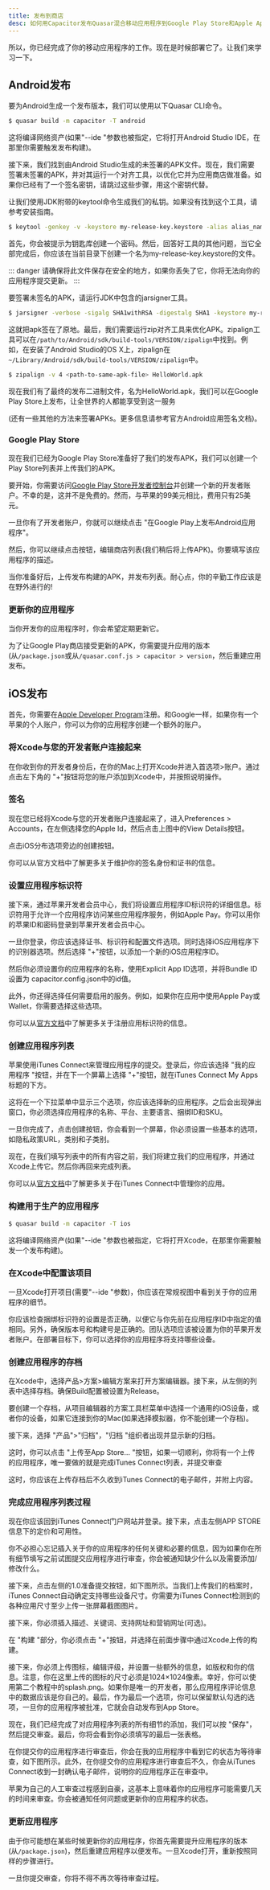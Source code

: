 ```yaml
---
title: 发布到商店
desc: 如何用Capacitor发布Quasar混合移动应用程序到Google Play Store和Apple App Store。
---
```


所以，你已经完成了你的移动应用程序的工作。现在是时候部署它了。让我们来学习一下。

## Android发布

要为Android生成一个发布版本，我们可以使用以下Quasar CLI命令。

```bash
$ quasar build -m capacitor -T android
```

这将编译网络资产(如果"--ide "参数也被指定，它将打开Android Studio IDE，在那里你需要触发发布构建)。

接下来，我们找到由Android Studio生成的未签署的APK文件。现在，我们需要签署未签署的APK，并对其运行一个对齐工具，以优化它并为应用商店做准备。如果你已经有了一个签名密钥，请跳过这些步骤，用这个密钥代替。

让我们使用JDK附带的keytool命令生成我们的私钥。如果没有找到这个工具，请参考安装指南。

```bash
$ keytool -genkey -v -keystore my-release-key.keystore -alias alias_name -keyalg RSA -keysize 2048 -validity 20000
```

首先，你会被提示为钥匙库创建一个密码。然后，回答好工具的其他问题，当它全部完成后，你应该在当前目录下创建一个名为my-release-key.keystore的文件。

::: danger
请确保将此文件保存在安全的地方，如果你丢失了它，你将无法向你的应用程序提交更新。
:::

要签署未签名的APK，请运行JDK中包含的jarsigner工具。

```bash
$ jarsigner -verbose -sigalg SHA1withRSA -digestalg SHA1 -keystore my-release-key.keystore <path-to-unsigned-apk-file> alias_name
```

这就把apk签在了原地。最后，我们需要运行zip对齐工具来优化APK。zipalign工具可以在`/path/to/Android/sdk/build-tools/VERSION/zipalign`中找到。例如，在安装了Android Studio的OS X上，zipalign在`~/Library/Android/sdk/build-tools/VERSION/zipalign`中。

```bash
$ zipalign -v 4 <path-to-same-apk-file> HelloWorld.apk
```

现在我们有了最终的发布二进制文件，名为HelloWorld.apk，我们可以在Google Play Store上发布，让全世界的人都能享受到这一服务

(还有一些其他的方法来签署APKs。更多信息请参考官方Android应用签名文档)。

### Google Play Store

现在我们已经为Google Play Store准备好了我们的发布APK，我们可以创建一个Play Store列表并上传我们的APK。

要开始，你需要访问[Google Play Store开发者控制台](https://play.google.com/apps/publish)并创建一个新的开发者账户。不幸的是，这并不是免费的。然而，与苹果的99美元相比，费用只有25美元。

一旦你有了开发者账户，你就可以继续点击 "在Google Play上发布Android应用程序"。

然后，你可以继续点击按钮，编辑商店列表(我们稍后将上传APK)。你要填写该应用程序的描述。

当你准备好后，上传发布构建的APK，并发布列表。耐心点，你的辛勤工作应该是在野外进行的!

### 更新你的应用程序

当你开发你的应用程序时，你会希望定期更新它。

为了让Google Play商店接受更新的APK，你需要提升应用的版本(从`/package.json`或从`/quasar.conf.js > capacitor > version`，然后重建应用发布。

## iOS发布

首先，你需要在[Apple Developer Program](https://developer.apple.com/programs/)注册。和Google一样，如果你有一个苹果的个人账户，你可以为你的应用程序创建一个额外的账户。

### 将Xcode与您的开发者账户连接起来

在你收到你的开发者身份后，在你的Mac上打开Xcode并进入首选项>账户。通过点击左下角的 "+"按钮将您的账户添加到Xcode中，并按照说明操作。

### 签名

现在您已经将Xcode与您的开发者账户连接起来了，进入Preferences > Accounts，在左侧选择您的Apple Id，然后点击上图中的View Details按钮。

点击iOS分布选项旁边的创建按钮。

你可以从官方文档中了解更多关于维护你的签名身份和证书的信息。

### 设置应用程序标识符

接下来，通过苹果开发者会员中心，我们将设置应用程序ID标识符的详细信息。标识符用于允许一个应用程序访问某些应用程序服务，例如Apple Pay。你可以用你的苹果ID和密码登录到苹果开发者会员中心。

一旦你登录，你应该选择证书、标识符和配置文件选项。同时选择iOS应用程序下的识别器选项。然后选择 "+"按钮，以添加一个新的iOS应用程序ID。

然后你必须设置你的应用程序的名称，使用Explicit App ID选项，并将Bundle ID设置为 capacitor.config.json中的id值。

此外，你还得选择任何需要启用的服务。例如，如果你在应用中使用Apple Pay或Wallet，你需要选择这些选项。

你可以从[官方文档](https://developer.apple.com/library/ios/documentation/IDEs/Conceptual/AppDistributionGuide/MaintainingProfiles/MaintainingProfiles.html)中了解更多关于注册应用标识符的信息。

### 创建应用程序列表

苹果使用iTunes Connect来管理应用程序的提交。登录后，你应该选择 "我的应用程序 "按钮，并在下一个屏幕上选择 "+"按钮，就在iTunes Connect My Apps标题的下方。

这将在一个下拉菜单中显示三个选项，你应该选择新的应用程序。之后会出现弹出窗口，你必须选择应用程序的名称、平台、主要语言、捆绑ID和SKU。

一旦你完成了，点击创建按钮，你会看到一个屏幕，你必须设置一些基本的选项，如隐私政策URL，类别和子类别。

现在，在我们填写列表中的所有内容之前，我们将建立我们的应用程序，并通过Xcode上传它。然后你再回来完成列表。

你可以从[官方文档](https://developer.apple.com/library/ios/documentation/IDEs/Conceptual/AppDistributionGuide/UsingiTunesConnect/UsingiTunesConnect.html)中了解更多关于在iTunes Connect中管理你的应用。

### 构建用于生产的应用程序

```bash
$ quasar build -m capacitor -T ios
```

这将编译网络资产(如果"--ide "参数也被指定，它将打开Xcode，在那里你需要触发一个发布构建)。

### 在Xcode中配置该项目

一旦Xcode打开项目(需要"--ide "参数)，你应该在常规视图中看到关于你的应用程序的细节。

你应该检查捆绑标识符的设置是否正确，以便它与你先前在应用程序ID中指定的值相同。另外，确保版本号和构建号是正确的。团队选项应该被设置为你的苹果开发者账户。在部署目标下，你可以选择你的应用程序将支持哪些设备。

### 创建应用程序的存档

在Xcode中，选择产品>方案>编辑方案来打开方案编辑器。接下来，从左侧的列表中选择存档。确保Build配置被设置为Release。

要创建一个存档，从项目编辑器的方案工具栏菜单中选择一个通用的iOS设备，或者你的设备，如果它连接到你的Mac(如果选择模拟器，你不能创建一个存档)。

接下来，选择 "产品">"归档"，"归档 "组织者出现并显示新的归档。

这时，你可以点击 "上传至App Store... "按钮，如果一切顺利，你将有一个上传的应用程序，唯一要做的就是完成iTunes Connect列表，并提交审查

这时，你应该在上传存档后不久收到iTunes Connect的电子邮件，并附上内容。

### 完成应用程序列表过程

现在你应该回到iTunes Connect门户网站并登录。接下来，点击左侧APP STORE信息下的定价和可用性。

你不必担心忘记插入关于你的应用程序的任何关键和必要的信息，因为如果你在所有细节填写之前试图提交应用程序进行审查，你会被通知缺少什么以及需要添加/修改什么。

接下来，点击左侧的1.0准备提交按钮，如下图所示。当我们上传我们的档案时，iTunes Connect自动确定支持哪些设备尺寸。你需要为iTunes Connect检测到的各种应用尺寸至少上传一张屏幕截图图片。

接下来，你必须插入描述、关键词、支持网址和营销网址(可选)。

在 "构建 "部分，你必须点击 "+"按钮，并选择在前面步骤中通过Xcode上传的构建。

接下来，你必须上传图标，编辑评级，并设置一些额外的信息，如版权和你的信息。注意，你在这里上传的图标的尺寸必须是1024×1024像素。幸好，你可以使用第二个教程中的splash.png。如果你是唯一的开发者，那么应用程序评论信息中的数据应该是你自己的。最后，作为最后一个选项，你可以保留默认勾选的选项，一旦你的应用程序被批准，它就会自动发布到App Store。

现在，我们已经完成了对应用程序列表的所有细节的添加，我们可以按 "保存"，然后提交审查。最后，你将会看到你必须填写的最后一张表格。

在你提交你的应用程序进行审查后，你会在我的应用程序中看到它的状态为等待审查，如下图所示。此外，在你提交你的应用程序进行审查后不久，你会从iTunes Connect收到一封确认电子邮件，说明你的应用程序正在审查中。

苹果为自己的人工审查过程感到自豪，这基本上意味着你的应用程序可能需要几天的时间来审查。你会被通知任何问题或更新你的应用程序的状态。

### 更新应用程序

由于你可能想在某些时候更新你的应用程序，你首先需要提升应用程序的版本(从`/package.json`)，然后重建应用程序以便发布。一旦Xcode打开，重新按照同样的步骤进行。

一旦你提交审查，你将不得不再次等待审查过程。
